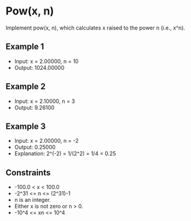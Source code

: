 # Pow(x, n)

Implement pow(x, n), which calculates x raised to the power n (i.e., x^n).

## Example 1

- Input: x = 2.00000, n = 10
- Output: 1024.00000

## Example 2

- Input: x = 2.10000, n = 3
- Output: 9.26100

## Example 3

- Input: x = 2.00000, n = -2
- Output: 0.25000
- Explanation: 2^(-2) = 1/(2^2) = 1/4 = 0.25

## Constraints

- -100.0 < x < 100.0
- -2^31 <= n <= (2^31)-1
- n is an integer.
- Either x is not zero or n > 0.
- -10^4 <= xn <= 10^4

